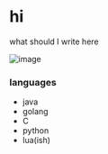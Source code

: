 # hi

what should I write here

![image](https://github.com/user-attachments/assets/611ca03c-ceb4-4ec4-bee1-2c6c8a4377cc)


### languages
* java
* golang
* C
* python
* lua(ish)
